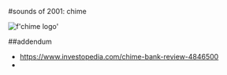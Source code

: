 #sounds of 2001: chime

![f'chime logo'](/images/chime_logo.png)



























##addendum
- https://www.investopedia.com/chime-bank-review-4846500
- 